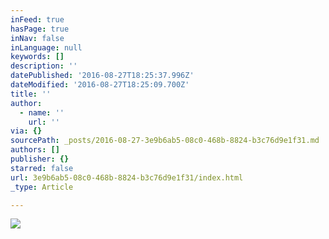 ```yaml
---
inFeed: true
hasPage: true
inNav: false
inLanguage: null
keywords: []
description: ''
datePublished: '2016-08-27T18:25:37.996Z'
dateModified: '2016-08-27T18:25:09.700Z'
title: ''
author:
  - name: ''
    url: ''
via: {}
sourcePath: _posts/2016-08-27-3e9b6ab5-08c0-468b-8824-b3c76d9e1f31.md
authors: []
publisher: {}
starred: false
url: 3e9b6ab5-08c0-468b-8824-b3c76d9e1f31/index.html
_type: Article

---
```

![](https://the-grid-user-content.s3-us-west-2.amazonaws.com/44a9b612-9e07-4953-aa6a-dd45db521d93.jpg)
